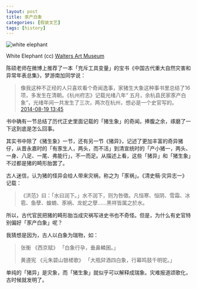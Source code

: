 ```yaml
---
layout: post
title: 豕产白象
categories: [假装文艺]
tags: [history]
---
```


![white elephant](http://ww2.sinaimg.cn/large/abb3ee10gw1eji5m3u2d3j20jh0eiti5.jpg "White Elephant")

White Elephant (cc) [Walters Art Museum](http://art.thewalters.org/detail/28948)

陈硕老师在微博上推荐了一本「充斥工具变量」的宝书《中国古代重大自然灾害和异常年表总集》，梦游南加同学说：

> 像我这种不正经的人只喜欢看个奇闻逸事，家猪生大象这种事书里总结了16项，多发生在清朝。《杭州府志》记载光绪八年“ 五月，余杭县民家豕产白象”，光绪年间一共发生了三次，两次在杭州，想必是一个史官写的。
> [2014-08-19 13:45](http://weibo.com/2862404630/BiZRFkqwf)

书中确有一节总结了历代正史里面记载的「猪生象」的奇闻。捧腹之余，琢磨了一下这到底是怎么回事。

其实书中除了《猪生象》一节，还有另一节《猪异》，记述了更加丰富的奇异猪仔，从晋永嘉时的「有豕生人，两头，而不活」到清宣统时的「产小猪一，两头、一身、八足、一尾、弗能行」，不一而足。从描述上看，这些「猪异」和「猪生象」不过都是猪的畸形胎罢了。

古人迷信，认为猪的怪异会给人带来灾祸，称之为「豕祸」。《清史稿·灾异志一》记载：

> 《洪范》曰：「水曰润下。」水不润下，则为咎徵。凡恒寒、恒阴、雪霜、冰雹、鱼孽、蝗蝻、豕祸、龙蛇之孽……黑祥皆属之於水。

所以，古代官民把猪的畸形胎当成灾祸写进史书也不奇怪。但是，为什么有史官特别偏好「豕产白象」呢？

我猜想是因为，古人以白象为瑞物，如：

> 张衡 《西京赋》 「白象行孕，垂鼻轔囷。」
> 
> 黄遵宪 《元朱碧山银槎歌》 「大瓶舁酒四白象，行幕鸣鼓千明驼。」

单纯的「猪异」是灾象，而「猪生象」就似乎可以解释成瑞象。灾难报道颂歌化，古时候就发明了。